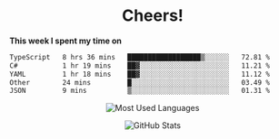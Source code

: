 <h1 align="center">Cheers!</h1>

**This week I spent my time on**
<!--START_SECTION:waka-->

```txt
TypeScript   8 hrs 36 mins   ██████████████████▒░░░░░░   72.81 %
C#           1 hr 19 mins    ██▓░░░░░░░░░░░░░░░░░░░░░░   11.21 %
YAML         1 hr 18 mins    ██▓░░░░░░░░░░░░░░░░░░░░░░   11.12 %
Other        24 mins         █░░░░░░░░░░░░░░░░░░░░░░░░   03.49 %
JSON         9 mins          ▒░░░░░░░░░░░░░░░░░░░░░░░░   01.31 %
```

<!--END_SECTION:waka-->

<p align="center"><img src="https://github-readme-stats.vercel.app/api/top-langs/?username=thnkrn&layout=compact&hide=html&theme=tokyonight" alt="Most Used Languages" /></p>

<p align="center"><img src="https://github-readme-stats.vercel.app/api?username=thnkrn&show_icons=true&count_private=true&theme=tokyonight&show=reviews&hide_rank=false&rank_icon=github" alt="GitHub Stats" /></p>

<!-- <p align="center"><a href="https://wakatime.com"><img src="https://wakatime.com/share/@thnkrn/40092326-d1bd-471b-89da-9a7c63939402.png" /></p>
 -->
